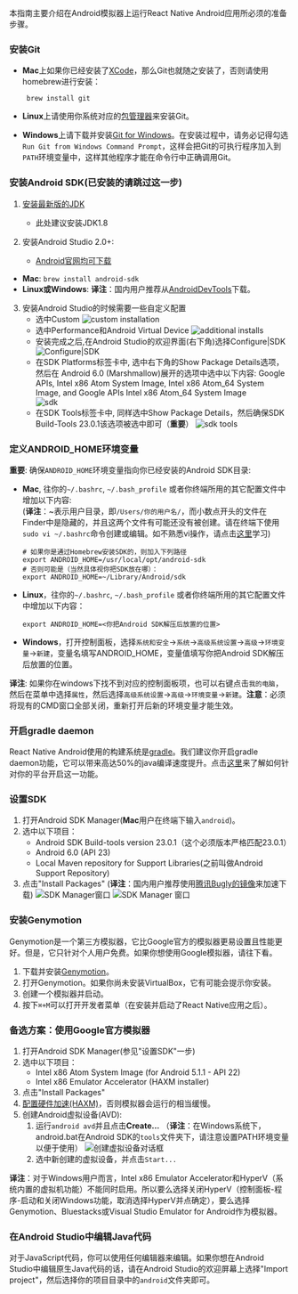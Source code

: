 本指南主要介绍在Android模拟器上运行React Native Android应用所必须的准备步骤。

### 安装Git

  - **Mac**上如果你已经安装了[XCode](https://developer.apple.com/xcode/)，那么Git也就随之安装了，否则请使用homebrew进行安装：

         brew install git

  - **Linux**上请使用你系统对应的[包管理器](https://git-scm.com/download/linux)来安装Git。

  - **Windows**上请下载并安装[Git for Windows](https://git-for-windows.github.io/)。在安装过程中，请务必记得勾选`Run Git from Windows Command Prompt`，这样会把Git的可执行程序加入到`PATH`环境变量中，这样其他程序才能在命令行中正确调用Git。 
  

### 安装Android SDK(已安装的请跳过这一步)

1. [安装最新版的JDK](http://www.oracle.com/technetwork/java/javase/downloads/jdk8-downloads-2133151.html)
	- 此处建议安装JDK1.8

2. 安装Android Studio 2.0+: 
	- [Android官网均可下载](https://developer.android.com/sdk/installing/index.html)  

  - **Mac**: `brew install android-sdk`  
  - **Linux或Windows**: __译注__：国内用户推荐从[AndroidDevTools](http://androiddevtools.cn/)下载。

3. 安装Android Studio的时候需要一些自定义配置
 	- 选中Custom
 ![custom installation](http://facebook.github.io/react-native/img/react-native-android-studio-custom-install.png)
 	- 选中Performance和Android Virtual Device
![additional installs](http://facebook.github.io/react-native/img/react-native-android-studio-additional-installs.png)
	- 安装完成之后,在Android Studio的欢迎界面(右下角)选择Configure|SDK 
![Configure|SDK](http://facebook.github.io/react-native/img/react-native-android-studio-configure-sdk.png)
	- 在SDK Platforms标签卡中, 选中右下角的Show Package Details选项，然后在 Android 6.0 (Marshmallow)展开的选项中选中以下内容: Google APIs, Intel x86 Atom System Image, Intel x86 Atom_64 System Image, and Google APIs Intel x86 Atom_64 System Image 	
 ![sdk](http://facebook.github.io/react-native/img/react-native-android-studio-android-sdk-platforms.png)
	- 在SDK Tools标签卡中, 同样选中Show Package Details，然后确保SDK Build-Tools 23.0.1该选项被选中即可（__重要__）
![sdk tools](http://facebook.github.io/react-native/img/react-native-android-studio-android-sdk-build-tools.png)

### 定义ANDROID_HOME环境变量
__重要__: 确保`ANDROID_HOME`环境变量指向你已经安装的Android SDK目录:

  - **Mac**, 往你的`~/.bashrc`, `~/.bash_profile` 或者你终端所用的其它配置文件中增加以下内容:  
 (__译注__：~表示用户目录，即`/Users/你的用户名/`，而小数点开头的文件在Finder中是隐藏的，并且这两个文件有可能还没有被创建。请在终端下使用`sudo vi ~/.bashrc`命令创建或编辑。如不熟悉vi操作，请点击[这里](http://www.eepw.com.cn/article/48018.htm)学习)  
	
        # 如果你是通过Homebrew安装SDK的，则加入下列路径
        export ANDROID_HOME=/usr/local/opt/android-sdk
        # 否则可能是（当然具体视你把SDK放在哪）：
        export ANDROID_HOME=~/Library/Android/sdk
  - **Linux**，往你的`~/.bashrc`, `~/.bash_profile` 或者你终端所用的其它配置文件中增加以下内容：

        export ANDROID_HOME=<你把Android SDK解压后放置的位置>

  - **Windows**，打开控制面板，选择`系统和安全`->`系统`->`高级系统设置`->`高级`->`环境变量`->`新建`，变量名填写ANDROID_HOME，变量值填写你把Android SDK解压后放置的位置。

__译注__: 如果你在windows下找不到对应的控制面板项，也可以右键点击`我的电脑`，然后在菜单中选择`属性`，然后选择`高级系统设置`->`高级`->`环境变量`->`新建`。__注意__：必须将现有的CMD窗口全部关闭，重新打开后新的环境变量才能生效。


### 开启gradle daemon

React Native Android使用的构建系统是[gradle](https://docs.gradle.org)。我们建议你开启gradle daemon功能，它可以带来高达50%的java编译速度提升。点击[这里](https://docs.gradle.org/2.9/userguide/gradle_daemon.html)来了解如何针对你的平台开启这一功能。


### 设置SDK

1. 打开Android SDK Manager(**Mac**用户在终端下输入`android`)。
2. 选中以下项目：
    * Android SDK Build-tools version 23.0.1（这个必须版本严格匹配23.0.1）
    * Android 6.0 (API 23)
    * Local Maven repository for Support Libraries(之前叫做Android Support Repository)
3. 点击"Install Packages"
 (__译注__：国内用户推荐使用[腾讯Bugly的镜像](http://android-mirror.bugly.qq.com:8080/include/usage.html)来加速下载) 
![SDK Manager窗口](img/AndroidSDK1.png) ![SDK Manager 窗口](img/AndroidSDK2.png)

### 安装Genymotion

Genymotion是一个第三方模拟器，它比Google官方的模拟器更易设置且性能更好。但是，它只针对个人用户免费。如果你想使用Google模拟器，请往下看。

1. 下载并安装[Genymotion](https://www.genymotion.com/)。
2. 打开Genymotion。如果你尚未安装VirtualBox，它有可能会提示你安装。
3. 创建一个模拟器并启动。
4. 按下`⌘+M`可以打开开发者菜单（在安装并启动了React Native应用之后）。

### 备选方案：使用Google官方模拟器

1. 打开Android SDK Manager(参见"设置SDK"一步)
2. 选中以下项目：
    * Intel x86 Atom System Image (for Android 5.1.1 - API 22)
    * Intel x86 Emulator Accelerator (HAXM installer)
3. 点击"Install Packages"
4. [配置硬件加速(HAXM)](http://developer.android.com/tools/devices/emulator.html#vm-mac)，否则模拟器会运行的相当缓慢。
5. 创建Android虚拟设备(AVD):
    1. 运行`android avd`并且点击**Create...**
    （__译注__：在Windows系统下，android.bat在Android SDK的`tools`文件夹下，请注意设置PATH环境变量以便于使用）
    ![创建虚拟设备对话框](img/CreateAVD.png)
    2. 选中新创建的虚拟设备，并点击`Start...`  

__译注__：对于Windows用户而言，Intel x86 Emulator Accelerator和HyperV（系统内置的虚拟机功能）不能同时启用。所以要么选择关闭HyperV（控制面板-程序-启动和关闭Windows功能，取消选择HyperV并点确定），要么选择Genymotion、Bluestacks或Visual Studio Emulator for Android作为模拟器。

### 在Android Studio中编辑Java代码

对于JavaScript代码，你可以使用任何编辑器来编辑。如果你想在Android Studio中编辑原生Java代码的话，请在Android Studio的欢迎屏幕上选择"Import project"，然后选择你的项目目录中的`android`文件夹即可。
